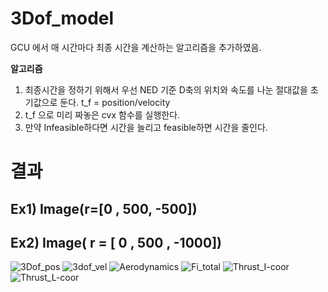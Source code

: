 ﻿

# 3Dof_model

GCU 에서 매 시간마다 최종 시간을 계산하는 알고리즘을 추가하였음.


**알고리즘**
1. 최종시간을 정하기 위해서 우선 NED 기준 D축의 위치와 속도를 나눈 절대값을 초기값으로 둔다. t_f = position/velocity
2. t_f 으로 미리 짜놓은 cvx 함수를 실행한다.
3. 만약 Infeasible하다면 시간을 늘리고 feasible하면 시간을 줄인다.

# 결과
## Ex1) Image(r=[0 , 500, -500])



## Ex2) Image( r = [ 0 , 500 , -1000])  
![3Dof_pos](https://user-images.githubusercontent.com/62292619/93167911-9f4e9280-f75c-11ea-9114-af406c1cbfb5.jpg)
![3dof_vel](https://user-images.githubusercontent.com/62292619/93168027-ea68a580-f75c-11ea-936f-9db60dc6458d.jpg)
![Aerodynamics](https://user-images.githubusercontent.com/62292619/93168032-eccaff80-f75c-11ea-9460-29dc619a19ab.jpg)
![Fi_total](https://user-images.githubusercontent.com/62292619/93168038-edfc2c80-f75c-11ea-9df1-c1357ba17a3d.jpg)
![Thrust_I-coor](https://user-images.githubusercontent.com/62292619/93168042-f05e8680-f75c-11ea-895b-bba9890d6464.jpg)
![Thrust_L-coor](https://user-images.githubusercontent.com/62292619/93168048-f2c0e080-f75c-11ea-835d-5e9eb792c579.jpg)



